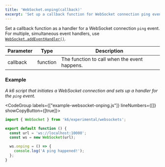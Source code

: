 ```yaml
---
title: 'WebSocket.onping(callback)'
excerpt: 'Set up a callback function for WebSocket connection ping event.'
---
```


Set a callback function as a handler for a WebSocket connection `ping` event.
For multiple, simultaneous event handlers, use [`WebSocket.addEventHandler()`](/javascript-api/k6-experimental/websockets/websocket/websocket-addeventlistener).

| Parameter | Type     | Description                                  |
| --------- | -------- | -------------------------------------------- |
| callback  | function | The function to call when the event happens. |

### Example

_A k6 script that initiates a WebSocket connection and sets up a handler for the `ping` event._

<CodeGroup labels={["example-websocket-onping.js"]} lineNumbers={[]} showCopyButton={[true]}>

```javascript
import { WebSocket } from 'k6/experimental/websockets';

export default function () {
  const url = 'ws://localhost:10000';
  const ws = new WebSocket(url);

  ws.onping = () => {
    console.log('A ping happened!');
  };
}
```

</CodeGroup>
